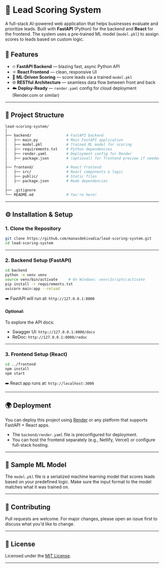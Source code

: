 # 🧠 Lead Scoring System

A full-stack AI-powered web application that helps businesses evaluate and prioritize leads. Built with **FastAPI** (Python) for the backend and **React** for the frontend. The system uses a pre-trained ML model (`model.pkl`) to assign scores to leads based on custom logic.

## 🚀 Features

- 🔥 **FastAPI Backend** — blazing fast, async Python API
- ⚛️ **React Frontend** — clean, responsive UI
- 🤖 **ML-Driven Scoring** — score leads via a trained `model.pkl`
- 🌐 **RESTful Architecture** — seamless data flow between front and back
- ☁️ **Deploy-Ready** — `render.yaml` config for cloud deployment (Render.com or similar)

---

## 📁 Project Structure

```bash
lead-scoring-system/
│
├── backend/                # FastAPI backend
│   ├── main.py             # Main FastAPI application
│   ├── model.pkl           # Trained ML model for scoring
│   ├── requirements.txt    # Python dependencies
│   ├── render.yaml         # Deployment config for Render
│   ├── package.json        # (optional) for frontend preview if needed
│
├── frontend/               # React frontend
│   ├── src/                # React components & logic
│   ├── public/             # Static files
│   ├── package.json        # Node dependencies
│
├── .gitignore
└── README.md               # You're here!
```

---

## ⚙️ Installation & Setup

### 1. Clone the Repository

```bash
git clone https://github.com/manasdekivadia/lead-scoring-system.git
cd lead-scoring-system
```

---

### 2. Backend Setup (FastAPI)

```bash
cd backend
python -m venv venv
source venv/bin/activate     # On Windows: venv\Scripts\activate
pip install -r requirements.txt
uvicorn main:app --reload
```

➡️ FastAPI will run at: `http://127.0.0.1:8000`

#### Optional:
To explore the API docs:
- Swagger UI: `http://127.0.0.1:8000/docs`
- ReDoc: `http://127.0.0.1:8000/redoc`

---

### 3. Frontend Setup (React)

```bash
cd ../frontend
npm install
npm start
```

➡️ React app runs at: `http://localhost:3000`

---

## 🌍 Deployment

You can deploy this project using [Render](https://render.com) or any platform that supports FastAPI + React apps.

- The `backend/render.yaml` file is preconfigured for deployment.
- You can host the frontend separately (e.g., Netlify, Vercel) or configure full-stack hosting.

---

## 🧪 Sample ML Model

The `model.pkl` file is a serialized machine learning model that scores leads based on your predefined logic. Make sure the input format to the model matches what it was trained on.

---

## 🤝 Contributing

Pull requests are welcome. For major changes, please open an issue first to discuss what you'd like to change.

---

## 📄 License

Licensed under the [MIT License](LICENSE).

---
